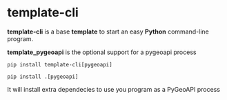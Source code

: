 # template-cli

**template-cli** is a base **template** to start an easy **Python** command-line program. 

**template_pygeoapi** is the optional support for a pygeoapi process
```
pip install template-cli[pygeoapi] 

pip install .[pygeoapi]
```

It will install extra dependecies to use you program as a PyGeoAPI process